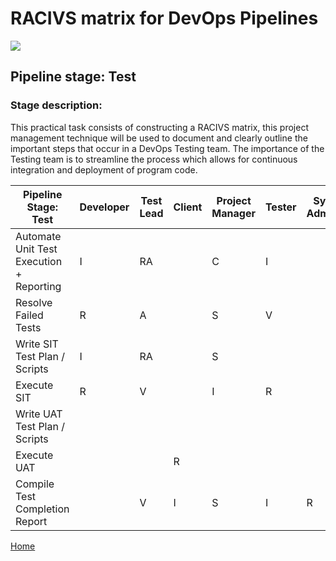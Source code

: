 # __RACIVS matrix for DevOps Pipelines__   

<img src="https://user-images.githubusercontent.com/10748736/112030685-6c81be80-8b32-11eb-94b8-c2c01b8f4581.png">

## __Pipeline stage:__  Test  
### __Stage description:__  
This practical task consists of constructing a RACIVS matrix, this project management technique will be used to document and clearly outline the important steps that occur in a DevOps Testing team. The importance of the Testing team is to streamline the process which allows for continuous integration and deployment of program code.

| Pipeline Stage:<br>Test                   |   Developer  | Test Lead  | Client  |  Project Manager  | Tester  |Sys Admin  |
|------------------------------------------ |------------- |----------- |-------- |------------------ |-------- |---------- |
| Automate Unit Test Execution + Reporting  |      I       |     RA     |         |        C          |    I    |           |
| Resolve Failed Tests                      |      R       |     A      |         |        S          |    V    |           |
| Write SIT Test Plan / Scripts             |      I       |     RA     |         |        S          |         |           |
| Execute SIT                               |      R       |     V      |         |        I          |    R    |           |
| Write UAT Test Plan / Scripts             |              |            |         |                   |         |           |
| Execute UAT                               |              |            |    R    |                   |         |           |
| Compile Test Completion Report            |              |     V      |    I    |        S          |     I   |      R    |
  
  
[Home](../index.md)  
